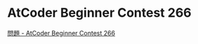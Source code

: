 AtCoder Beginner Contest 266
===

[問題 - AtCoder Beginner Contest 266](https://atcoder.jp/contests/abc266/tasks)

